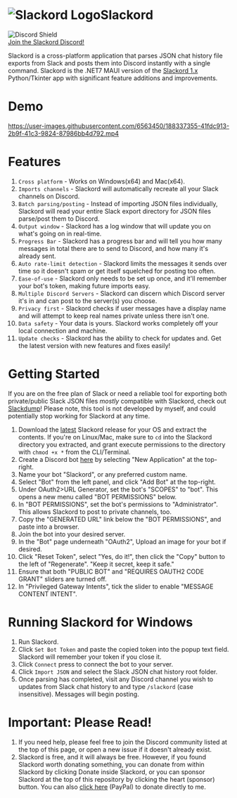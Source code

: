 # ![Slackord Logo](https://i.imgur.com/PyVjqzL.png)Slackord
![Discord Shield](https://discordapp.com/api/guilds/1095636526873972766/widget.png?style=shield)    
[Join the Slackord Discord!](https://discord.gg/yccMweYPN8)

Slackord is a cross-platform application that parses JSON chat history file exports from Slack and posts them into Discord instantly with a single command.
Slackord is the .NET7 MAUI version of the [Slackord 1.x](https://github.com/thomasloupe/Slackord1) Python/Tkinter app with significant feature additions and improvements.

# Demo
https://user-images.githubusercontent.com/6563450/188337355-41fdc913-2b9f-41c3-9824-87986bb4d792.mp4

# Features
1. `Cross platform` - Works on Windows(x64) and Mac(x64).
1. `Imports channels` - Slackord will automatically recreate all your Slack channels on Discord.
1. `Batch parsing/posting` - Instead of importing JSON files individually, Slackord will read your entire Slack export directory for JSON files parse/post them to Discord.
1. `Output window` - Slackord has a log window that will update you on what's going on in real-time.
1. `Progress Bar` - Slackord has a progress bar and will tell you how many messages in total there are to send to Discord, and how many it's already sent.
1. `Auto rate-limit detection` - Slackord limits the messages it sends over time so it doesn't spam or get itself squelched for posting too often.
1. `Ease-of-use` - Slackord only needs to be set up once, and it'll remember your bot's token, making future imports easy.
1. `Multiple Discord Servers` - Slackord can discern which Discord server it's in and can post to the server(s) you choose.
1. `Privacy first` - Slackord checks if user messages have a display name and will attempt to keep real names private unless there isn't one.
1. `Data safety` - Your data is yours. Slackord works completely off your local connection and machine.
1. `Update checks` - Slackord has the ability to check for updates and. Get the latest version with new features and fixes easily!

# Getting Started
If you are on the free plan of Slack or need a reliable tool for exporting both private/public Slack JSON files *mostly* compatible with Slackord, check out [Slackdump](https://github.com/rusq/slackdump)! Please note, this tool is not developed by myself, and could potentially stop working for Slackord at any time.
1. Download the [latest](https://github.com/thomasloupe/Slackord/releases) Slackord release for your OS and extract the contents. If you're on Linux/Mac, make sure to `cd` into the Slackord directory you extracted, and grant execute permissions to the directory with `chmod +x *` from the CLI/Terminal.
1. Create a Discord bot [here](https://discord.com/developers/applications) by selecting "New Application" at the top-right.
1. Name your bot "Slackord", or any preferred custom name.
1. Select "Bot" from the left panel, and click "Add Bot" at the top-right.
1. Under OAuth2>URL Generator, set the bot's "SCOPES" to "bot". This opens a new menu called "BOT PERMISSIONS" below.
1. In "BOT PERMISSIONS", set the bot's permissions to "Administrator". This allows Slackord to post to private channels, too.
1. Copy the "GENERATED URL" link below the "BOT PERMISSIONS", and paste into a browser.
1. Join the bot into your desired server.
1. In the "Bot" page underneath "OAuth2", Upload an image for your bot if desired.
1. Click "Reset Token", select "Yes, do it!", then click the "Copy" button to the left of "Regenerate". "Keep it secret, keep it safe."
1. Ensure that both "PUBLIC BOT" and "REQUIRES OAUTH2 CODE GRANT" sliders are turned off.
1. In "Privileged Gateway Intents", tick the slider to enable "MESSAGE CONTENT INTENT".

# Running Slackord for Windows
1. Run Slackord.
1. Click `Set Bot Token` and paste the copied token into the popup text field. Slackord will remember your token if you close it.
1. Click `Connect` press to connect the bot to your server.
1. Click `Import JSON` and select the Slack JSON chat history root folder.
1. Once parsing has completed, visit any Discord channel you wish to updates from Slack chat history to and type `/slackord` (case insensitive). Messages will begin posting.

# Important: Please Read!
1. If you need help, please feel free to join the Discord community listed at the top of this page, or open a new issue if it doesn't already exist.
1. Slackord is free, and it will always be free. However, if you found Slackord worth donating something, you can donate from within Slackord by clicking Donate inside Slackord, or you can sponsor Slackord at the top of this repository by clicking the heart (sponsor) button. You can also [click here](https://paypal.me/thomasloupe) (PayPal) to donate directly to me.

